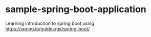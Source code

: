 # sample-spring-boot-application
Learning introduction to spring boot using https://spring.io/guides/gs/spring-boot/
